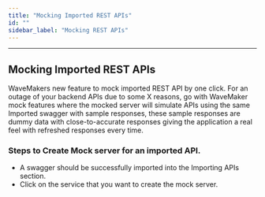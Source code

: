 ```yaml
---
title: "Mocking Imported REST APIs"
id: ""
sidebar_label: "Mocking REST APIs"
---
```

---

## Mocking Imported REST APIs
WaveMakers new feature to mock imported REST API by one click. For an outage of your backend APIs due to some X reasons, go with WaveMaker mock features where the mocked server will simulate APIs using the same Imported swagger with sample responses,  these sample responses are dummy data with close-to-accurate responses giving the application a real feel with refreshed responses every time.

### Steps to Create Mock server for an imported API.

- A swagger should be successfully imported into the  Importing APIs section.
- Click on the service that you want to create the mock server.
